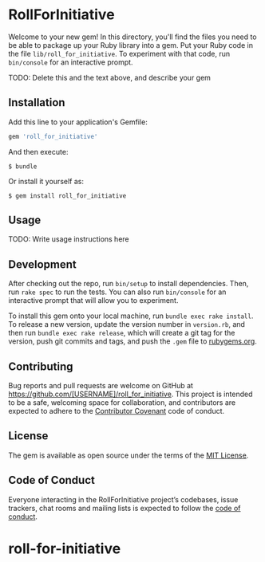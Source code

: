 # RollForInitiative

Welcome to your new gem! In this directory, you'll find the files you need to be able to package up your Ruby library into a gem. Put your Ruby code in the file `lib/roll_for_initiative`. To experiment with that code, run `bin/console` for an interactive prompt.

TODO: Delete this and the text above, and describe your gem

## Installation

Add this line to your application's Gemfile:

```ruby
gem 'roll_for_initiative'
```

And then execute:

    $ bundle

Or install it yourself as:

    $ gem install roll_for_initiative

## Usage

TODO: Write usage instructions here

## Development

After checking out the repo, run `bin/setup` to install dependencies. Then, run `rake spec` to run the tests. You can also run `bin/console` for an interactive prompt that will allow you to experiment.

To install this gem onto your local machine, run `bundle exec rake install`. To release a new version, update the version number in `version.rb`, and then run `bundle exec rake release`, which will create a git tag for the version, push git commits and tags, and push the `.gem` file to [rubygems.org](https://rubygems.org).

## Contributing

Bug reports and pull requests are welcome on GitHub at https://github.com/[USERNAME]/roll_for_initiative. This project is intended to be a safe, welcoming space for collaboration, and contributors are expected to adhere to the [Contributor Covenant](http://contributor-covenant.org) code of conduct.

## License

The gem is available as open source under the terms of the [MIT License](https://opensource.org/licenses/MIT).

## Code of Conduct

Everyone interacting in the RollForInitiative project’s codebases, issue trackers, chat rooms and mailing lists is expected to follow the [code of conduct](https://github.com/[USERNAME]/roll_for_initiative/blob/master/CODE_OF_CONDUCT.md).
# roll-for-initiative
